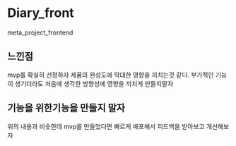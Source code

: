 # Diary_front
meta_project_frontend

## 느낀점
mvp를 확실히 선정하자 제품의 완성도에 막대한 영향을 끼치는것 같다.
부가적인 기능이 생기더라도 처음에 생각한 방향성에 영향을 끼치게 만들지말자

## 기능을 위한기능을 만들지 말자
위의 내용과 비슷한데 mvp를 만들었다면 빠르게 배포해서 피드백을 받아보고 개선해보자
